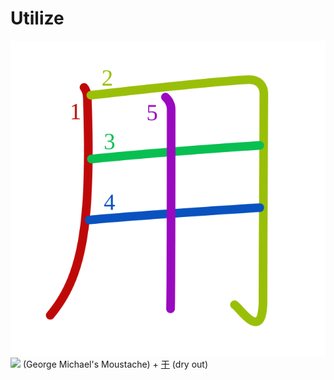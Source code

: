 # Utilize
![7528](Kanji/kanji-colorize/7528.svg)
![](http://www.kanjidamage.com/assets/radsmall/inside-86a78005a049516ecf65f1a34945a72ee273e39231aeb33f43c7b1ad531c9006.jpg) (George Michael's Moustache) + [干](Kanji/kanji-dict/干.md) (dry out) 